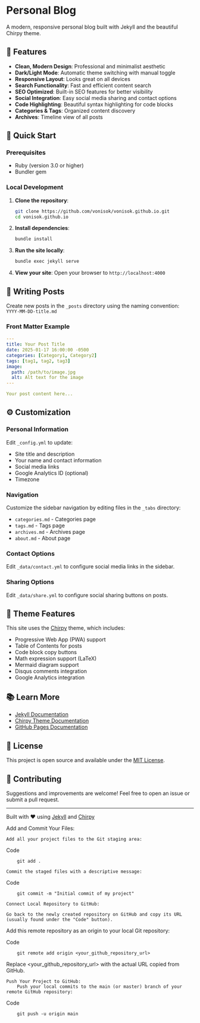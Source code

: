 # Personal Blog

A modern, responsive personal blog built with Jekyll and the beautiful Chirpy theme.

## 🌟 Features

- **Clean, Modern Design**: Professional and minimalist aesthetic
- **Dark/Light Mode**: Automatic theme switching with manual toggle
- **Responsive Layout**: Looks great on all devices
- **Search Functionality**: Fast and efficient content search
- **SEO Optimized**: Built-in SEO features for better visibility
- **Social Integration**: Easy social media sharing and contact options
- **Code Highlighting**: Beautiful syntax highlighting for code blocks
- **Categories & Tags**: Organized content discovery
- **Archives**: Timeline view of all posts

## 🚀 Quick Start

### Prerequisites

- Ruby (version 3.0 or higher)
- Bundler gem

### Local Development

1. **Clone the repository**:
   ```bash
   git clone https://github.com/vonisok/vonisok.github.io.git
   cd vonisok.github.io
   ```

2. **Install dependencies**:
   ```bash
   bundle install
   ```

3. **Run the site locally**:
   ```bash
   bundle exec jekyll serve
   ```

4. **View your site**: Open your browser to `http://localhost:4000`

## 📝 Writing Posts

Create new posts in the `_posts` directory using the naming convention: `YYYY-MM-DD-title.md`

### Front Matter Example

```yaml
---
title: Your Post Title
date: 2025-01-17 16:00:00 -0500
categories: [Category1, Category2]
tags: [tag1, tag2, tag3]
image:
  path: /path/to/image.jpg
  alt: Alt text for the image
---

Your post content here...
```

## ⚙️ Customization

### Personal Information

Edit `_config.yml` to update:
- Site title and description
- Your name and contact information
- Social media links
- Google Analytics ID (optional)
- Timezone

### Navigation

Customize the sidebar navigation by editing files in the `_tabs` directory:
- `categories.md` - Categories page
- `tags.md` - Tags page  
- `archives.md` - Archives page
- `about.md` - About page

### Contact Options

Edit `_data/contact.yml` to configure social media links in the sidebar.

### Sharing Options

Edit `_data/share.yml` to configure social sharing buttons on posts.

## 🎨 Theme Features

This site uses the [Chirpy](https://github.com/cotes2020/jekyll-theme-chirpy) theme, which includes:

- Progressive Web App (PWA) support
- Table of Contents for posts
- Code block copy buttons
- Math expression support (LaTeX)
- Mermaid diagram support
- Disqus comments integration
- Google Analytics integration

## 📚 Learn More

- [Jekyll Documentation](https://jekyllrb.com/docs/)
- [Chirpy Theme Documentation](https://chirpy.cotes.page/)
- [GitHub Pages Documentation](https://docs.github.com/en/pages)

## 📄 License

This project is open source and available under the [MIT License](LICENSE).

## 🤝 Contributing

Suggestions and improvements are welcome! Feel free to open an issue or submit a pull request.

---

Built with ❤️ using [Jekyll](https://jekyllrb.com/) and [Chirpy](https://github.com/cotes2020/jekyll-theme-chirpy) 




Add and Commit Your Files:

    Add all your project files to the Git staging area: 

Code

        git add .

    Commit the staged files with a descriptive message:

Code

        git commit -m "Initial commit of my project"

    Connect Local Repository to GitHub:

    Go back to the newly created repository on GitHub and copy its URL (usually found under the "Code" button).

Add this remote repository as an origin to your local Git repository:

Code

        git remote add origin <your_github_repository_url>

Replace <your_github_repository_url> with the actual URL copied from GitHub.

    Push Your Project to GitHub:
        Push your local commits to the main (or master) branch of your remote GitHub repository: 

Code

        git push -u origin main